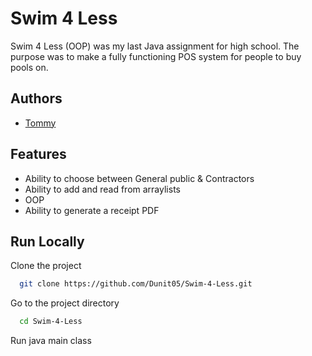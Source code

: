 # Swim 4 Less

Swim 4 Less (OOP) was my last Java assignment for high school. The purpose was to make a fully functioning POS system for people to buy pools on.

## Authors

- [Tommy](https://www.tdmwebsolutions.com/team/tommy)

## Features

- Ability to choose between General public & Contractors
- Ability to add and read from arraylists
- OOP
- Ability to generate a receipt PDF

## Run Locally

Clone the project

```bash
  git clone https://github.com/Dunit05/Swim-4-Less.git
```

Go to the project directory

```bash
  cd Swim-4-Less
```

Run java main class
